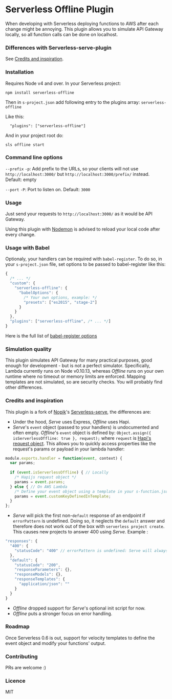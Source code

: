 # Serverless Offline Plugin

When developing with Serverless deploying functions to AWS after each change might be annoying. This plugin allows you to simulate API Gateway locally, so all function calls can be done on localhost.

### Differences with Serverless-serve-plugin

See [Credits and inspiration](https://github.com/dherault/serverless-offline#credits-and-inspiration).

### Installation

Requires Node v4 and over. In your Serverless project:

```
npm install serverless-offline
```

Then in `s-project.json` add following entry to the plugins array: `serverless-offline`

Like this:
```
  "plugins": ["serverless-offline"]
```

And in your project root do:

```
sls offline start
```

### Command line options

`--prefix` `-p`: Add prefix to the URLs, so your clients will not use `http://localhost:3000/` but `http://localhost:3000/prefix/` instead. Default: empty

`--port` `-P`: Port to listen on. Default: `3000`


### Usage

Just send your requests to `http://localhost:3000/` as it would be API Gateway.

Using this plugin with [Nodemon](https://github.com/remy/nodemon) is advised to reload your local code after every change.

### Usage with Babel

Optionaly, your handlers can be required with `babel-register`.
To do so, in your `s-project.json` file, set options to be passed to babel-register like this:
```javascript
{
  /* ... */
  "custom": {
    "serverless-offline": {
      "babelOptions": {
        /* Your own options, example: */
        "presets": ["es2015", "stage-2"]
      }
    }
  },
  "plugins": ["serverless-offline", /* ... */]
}
```
Here is the full list of [babel-register options](https://babeljs.io/docs/usage/require/)

### Simulation quality

This plugin simulates API Gateway for many practical purposes, good enough for development - but is not a perfect simulator. Specifically, Lambda currently runs on Node v0.10.13, whereas *Offline* runs on your own runtime where no timeout or memory limits are enforced. Mapping templates are not simulated, so are security checks. You will probably find other differences.

### Credits and inspiration

This plugin is a fork of [Nopik](https://github.com/Nopik/)'s [Serverless-serve](https://github.com/Nopik/serverless-serve), the differences are:

- Under the hood, *Serve* uses Express, *Offline* uses Hapi.
- *Serve*'s `event` object (passed to your handlers) is undocumented and often empty. *Offline*'s `event` object is defined by: `Object.assign({ isServerlessOffline: true }, request);` where `request` is [Hapi's request object](http://hapijs.com/api#request-object). This allows you to quickly access properties like the request's params or payload in your lambda handler:
```javascript
module.exports.handler = function(event, context) {
  var params;
  
  if (event.isServerlessOffline) { // Locally
    /* Hapijs request object */
    params = event.params;
  } else { // On AWS Lambda
    /* Define your event object using a template in your s-function.json file */
    params = event.customKeyDefinedInTemplate;
  }
};
```
- *Serve* will pick the first non-`default` response of an endpoint if `errorPattern` is undefined. Doing so, it neglects the `default` answer and therefore does not work out of the box with `serverless project create`. This causes new projects to answer 400 using *Serve*.
Example :
```javascript
"responses": {
  "400": {
    "statusCode": "400" // errorPattern is undefined: Serve will always answer 400
  },
  "default": {
    "statusCode": "200",
    "responseParameters": {},
    "responseModels": {},
    "responseTemplates": {
      "application/json": ""
    }
  }
}
```
- *Offline* dropped support for *Serve*'s optional init script for now.
- *Offline* puts a stronger focus on error handling.

### Roadmap

Once Serverless 0.6 is out, support for velocity templates to define the event object and modify your functions' output.

### Contributing

PRs are welcome :)

### Licence

MIT
